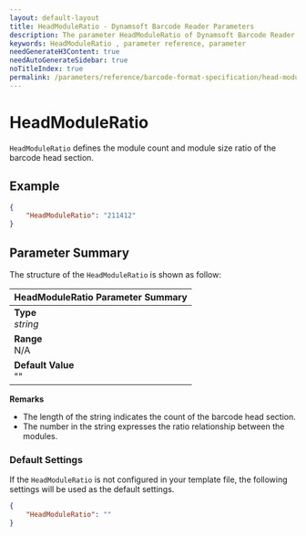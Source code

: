 ```yaml
---
layout: default-layout
title: HeadModuleRatio - Dynamsoft Barcode Reader Parameters
description: The parameter HeadModuleRatio of Dynamsoft Barcode Reader defines the module count and module size ratio of the barcode head section.
keywords: HeadModuleRatio , parameter reference, parameter
needGenerateH3Content: true
needAutoGenerateSidebar: true
noTitleIndex: true
permalink: /parameters/reference/barcode-format-specification/head-module-ratio.html
---
```


# HeadModuleRatio

`HeadModuleRatio` defines the module count and module size ratio of the barcode head section.

## Example

```json
{
    "HeadModuleRatio": "211412"
}
```

## Parameter Summary

The structure of the `HeadModuleRatio` is shown as follow:

| HeadModuleRatio  Parameter Summary |
| :--------------------------------- |
| **Type**<br>*string* |
| **Range**<br>N/A |
| **Default Value**<br> "" |

**Remarks**

- The length of the string indicates the count of the barcode head section.
- The number in the string expresses the ratio relationship between the modules.

### Default Settings

If the `HeadModuleRatio` is not configured in your template file, the following settings will be used as the default settings.

```json
{
    "HeadModuleRatio": ""
}
```
